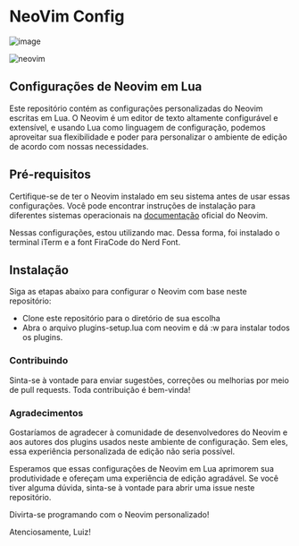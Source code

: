 # NeoVim Config

![image](https://github.com/luizomatias/neovim_config/assets/45690449/240084a4-22a8-46b9-83ab-41d913afb7e2)


![neovim](https://github.com/luizomatias/neovim_config/assets/45690449/bb410a3d-97ca-481c-92a6-e0c9f354786e)


## Configurações de Neovim em Lua

Este repositório contém as configurações personalizadas do Neovim escritas em Lua. O Neovim é um editor de texto altamente configurável e extensível, e usando Lua como linguagem de configuração, podemos aproveitar sua flexibilidade e poder para personalizar o ambiente de edição de acordo com nossas necessidades.

## Pré-requisitos
Certifique-se de ter o Neovim instalado em seu sistema antes de usar essas configurações. Você pode encontrar instruções de instalação para diferentes sistemas operacionais na [documentação](https://neovim.io/) oficial do Neovim.

Nessas configurações, estou utilizando mac. Dessa forma, foi instalado o terminal iTerm e a font FiraCode do Nerd Font.

## Instalação
Siga as etapas abaixo para configurar o Neovim com base neste repositório:

- Clone este repositório para o diretório de sua escolha
- Abra o arquivo plugins-setup.lua com neovim e dá :w para instalar todos os plugins.

### Contribuindo
Sinta-se à vontade para enviar sugestões, correções ou melhorias por meio de pull requests. Toda contribuição é bem-vinda!

### Agradecimentos
Gostaríamos de agradecer à comunidade de desenvolvedores do Neovim e aos autores dos plugins usados neste ambiente de configuração. Sem eles, essa experiência personalizada de edição não seria possível.

Esperamos que essas configurações de Neovim em Lua aprimorem sua produtividade e ofereçam uma experiência de edição agradável. Se você tiver alguma dúvida, sinta-se à vontade para abrir uma issue neste repositório.

Divirta-se programando com o Neovim personalizado!

Atenciosamente,
Luiz!





